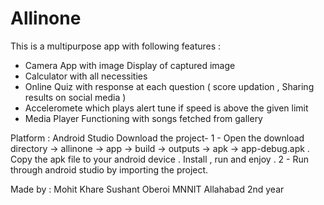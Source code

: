 # Allinone
This is a multipurpose app with following features :
- Camera App with image Display of captured image 
- Calculator with all necessities
- Online Quiz with response at each question ( score updation , Sharing results on social media )
- Acceleromete which plays alert tune if speed is above the given limit 
- Media Player Functioning with songs fetched from gallery 

Platform : Android Studio
Download the project- 1 - Open the download directory -> allinone -> app -> build -> outputs -> apk -> app-debug.apk . Copy the apk file to your android device . Install , run and enjoy . 2 - Run through android studio by importing the project.

Made by :
Mohit Khare
Sushant Oberoi 
MNNIT Allahabad 2nd year 
